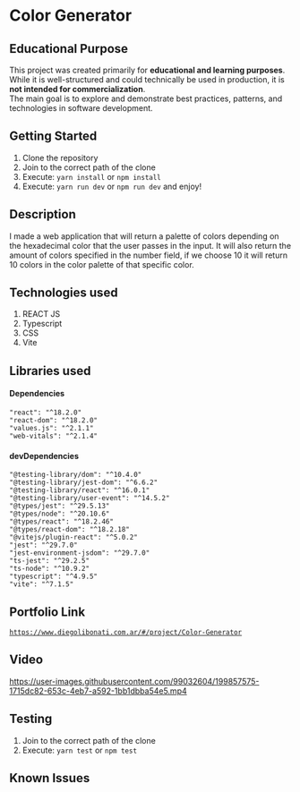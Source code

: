 # Color Generator

## Educational Purpose

This project was created primarily for **educational and learning purposes**.  
While it is well-structured and could technically be used in production, it is **not intended for commercialization**.  
The main goal is to explore and demonstrate best practices, patterns, and technologies in software development.

## Getting Started

1. Clone the repository
2. Join to the correct path of the clone
3. Execute: `yarn install` or `npm install`
4. Execute: `yarn run dev` or `npm run dev` and enjoy!

## Description

I made a web application that will return a palette of colors depending on the hexadecimal color that the user passes in the input. It will also return the amount of colors specified in the number field, if we choose 10 it will return 10 colors in the color palette of that specific color.

## Technologies used

1. REACT JS
2. Typescript
3. CSS
4. Vite

## Libraries used

#### Dependencies

```
"react": "^18.2.0"
"react-dom": "^18.2.0"
"values.js": "^2.1.1"
"web-vitals": "^2.1.4"
```

#### devDependencies

```
"@testing-library/dom": "^10.4.0"
"@testing-library/jest-dom": "^6.6.2"
"@testing-library/react": "^16.0.1"
"@testing-library/user-event": "^14.5.2"
"@types/jest": "^29.5.13"
"@types/node": "^20.10.6"
"@types/react": "^18.2.46"
"@types/react-dom": "^18.2.18"
"@vitejs/plugin-react": "^5.0.2"
"jest": "^29.7.0"
"jest-environment-jsdom": "^29.7.0"
"ts-jest": "^29.2.5"
"ts-node": "^10.9.2"
"typescript": "^4.9.5"
"vite": "^7.1.5"
```

## Portfolio Link

[`https://www.diegolibonati.com.ar/#/project/Color-Generator`](https://www.diegolibonati.com.ar/#/project/Color-Generator)

## Video

https://user-images.githubusercontent.com/99032604/199857575-1715dc82-653c-4eb7-a592-1bb1dbba54e5.mp4

## Testing

1. Join to the correct path of the clone
2. Execute: `yarn test` or `npm test`

## Known Issues
